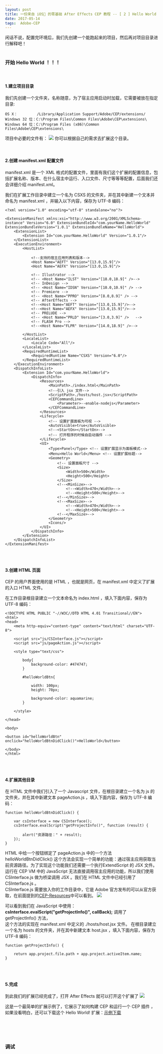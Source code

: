 ```yaml
---
layout: post
title: 一份来自 iOS🙈 的零基础 After Effects CEP 教程 -- [ 2 ] Hello World
date: 2017-05-14 
tags:  Adobe-CEP   
---
```

闲话不说，配置完环境后，我们先创建一个能跑起来的项目，然后再对项目目录进行解释吧！
<br><br>

### 开始 Hello World ！！！

　

#### 1.建立项目目录

我们先创建一个文件夹，名称随意，为了宿主应用启动时加载，它需要被放在指定目录:

```
OS X：         /Library/Application Support/Adobe/CEP/extensions/
Windows 32 位：C:\Program Files\Common Files\Adobe\CEP\extensions\
Windows 64 位：C:\Program Files (x86)\Common Files\Adobe\CEP\extensions\
```

项目中必要的文件有：
![](/images/posts/jekyll/2017-05-14-CEPCourse_02-02.jpg)
你可以根据自己的需求去扩展这个目录。
<br><br><br>


#### 2.创建 manifest.xml 配置文件

manifest.xml 是一个 XML 格式的配置文件，里面有我们这个扩展的配置信息，包括扩展名称、版本、在什么宿主中运行、入口文件、尺寸等等等配置，后面我们还会详细介绍 manifest.xml。

我们在扩展工作目录中建立一个名为 CSXS 的文件夹，并在其中新建一个文本并命名为 manifest.xml ，并输入以下内容，保存为 UTF-8 编码：

```
<?xml version="1.0" encoding="utf-8" standalone="no"?>

<ExtensionManifest xmlns:xsi="http://www.w3.org/2001/XMLSchema-instance" Version="6.0" ExtensionBundleId="com.yourName.HelloWorld" ExtensionBundleVersion="1.0.1" ExtensionBundleName="HelloWorld">
    <ExtensionList>
        <Extension Id="com.yourName.HelloWorld" Version="1.0.1"/>
    </ExtensionList>
    <ExecutionEnvironment>
        <HostList>

            <!--支持的宿主应用列表和版本-->
            <Host Name="AEFT" Version="[13.0,15.9]"/>
            <Host Name="AEFX" Version="[13.0,15.9]"/>

            <!-- Illustrator -->
            <!-- <Host Name="ILST" Version="[18.0,18.9]" />-->
            <!-- InDesign -->
            <!-- <Host Name="IDSN" Version="[10.0,10.9]" /> -->
            <!-- Premiere -->
            <!-- <Host Name="PPRO" Version="[8.0,8.9]" /> -->
            <!-- AfterEffects -->
            <!--<Host Name="AEFT" Version="[13.0,15.9]"/>-->
            <!--<Host Name="AEFX" Version="[13.0,15.9]"/>-->
            <!-- PRELUDE -->
            <!-- <Host Name="PRLD" Version="[3.0,3.9]" />   -->
            <!-- FLASH Pro -->
            <!--<Host Name="FLPR" Version="[14.0,18.9]" />-->

        </HostList>
        <LocaleList>
            <Locale Code="All"/>
        </LocaleList>
        <RequiredRuntimeList>
            <RequiredRuntime Name="CSXS" Version="6.0"/>
        </RequiredRuntimeList>
    </ExecutionEnvironment>
    <DispatchInfoList>
        <Extension Id="com.yourName.HelloWorld">
            <DispatchInfo>
                <Resources>
                    <MainPath>./index.html</MainPath>
                    <!--引入 jsx 文件-->
                    <ScriptPath>./hosts/host.jsx</ScriptPath>
                    <CEFCommandLine>
                        <Parameter>--enable-nodejs</Parameter>
                    </CEFCommandLine>
                </Resources>
                <Lifecycle>
                    <!-- 设置扩展面板为可视 -->
                    <AutoVisible>true</AutoVisible>
                    <!--<StartOn></StartOn>-->
                    <!-- 打开程序的时候自启动插件 -->
                </Lifecycle>
                <UI>
                    <Type>Panel</Type> <!-- 设置扩展显示为面板模式-->
                    <Menu>Hello World</Menu> <!-- 设置扩展标题-->
                    <Geometry>
                        <!-- 设置面板尺寸 -->
                        <Size>
                            <Width>500</Width>
                            <Height>500</Height>
                        </Size>
                        <!--<MinSize>-->
                            <!--<Width>470</Width>-->
                            <!--<Height>500</Height>-->
                        <!--</MinSize>-->
                        <!--<MaxSize>-->
                            <!--<Width>470</Width>-->
                            <!--<Height>500</Height>-->
                        <!--</MaxSize>-->
                    </Geometry>
                    <Icons/>
                </UI>
            </DispatchInfo>
        </Extension>
    </DispatchInfoList>
</ExtensionManifest>
```
<br><br>


#### 3.创建 HTML 页面

CEP 的用户界面使用的是 HTML ，也就是网页，在 manifest.xml 中定义了扩展的入口 HTML 文件。

在工作目录根目录建立一个文本命名为 index.html  ，填入下面内容，保存为 UTF-8 编码：

```
<!DOCTYPE HTML PUBLIC "-//W3C//DTD HTML 4.01 Transitional//EN">
<html>
<head>
    <meta http-equiv="content-type" content="text/html" charset="UTF-8">

    <script src="js/CSInterface.js"></script>
    <script src="js/pageAction.js"></script>

    <style type="text/css">

        body{
            background-color: #474747;
        }

        #helloWorldBtn{

            width: 100px;
            height: 70px;

            background-color: aquamarine;
        }

    </style>

</head>

<body>

<button id="helloWorldBtn" onclick="helloWorldBtnDidClick()">HelloWorld</button>

</body>
</html>
```
<br><br>



#### 4.扩展其他目录

在 HTML 文件中我们引入了一个 Javascript 文件，在根目录建立一个名为 js 的文件夹，并在其中新建文本 pageAction.js ，填入下面内容，保存为 UTF-8 编码：

```
function helloWorldBtnDidClick() {

    var csInterface = new CSInterface();
    csInterface.evalScript("getProjectInfo()", function (result) {

        alert("资源路径：" + result);
    });
}
```

HTML 中给一个按钮绑定了 pageAction.js 中的一个方法 helloWorldBtnDidClick() 这个方法会实现一个简单的功能：通过宿主应用获取当前资源路径。为了实现这个功能我们还需要一个执行ExtendScript 的 JSX 文件。
运行在 CEP VM 中的 JavaScript 无法直接调用宿主应用的功能，所以我们使用 CSInterface.js 做为桥梁调用 JSX 。我们在 HTML 文件中已经引用了 CSInterface.js 。<br>
CSInterface.js 需要放入你的工作目录中，它是 Adobe 官方发布的可以从官方获取，在前面提到的[CEP-Resources](https://github.com/Adobe-CEP/CEP-Resources)中可以看到。
![](/images/posts/jekyll/2017-05-14-CEPCourse_02-03.jpg)

可以看到我们在 JavaScript 中使用：**csInterface.evalScript("getProjectInfo()", callBack);** 调用了 getProjectInfo() 方法，<br>
这个方法的实现在 manifest.xml 中定义的 ./hosts/host.jsx 文件。
在根目录建立一个名为 hosts 的文件夹，并在其中新建文本 host.jsx ，填入下面内容，保存为 UTF-8 编码：

```
function getProjectInfo() {

    return app.project.file.path + app.project.activeItem.name;
}
```
<br><br>



#### 5.完成

到此我们的扩展已经完成了，打开 After Effects 就可以打开这个扩展了
![](/images/posts/jekyll/2017-05-14-CEPCourse_02-04.jpg)

这是一个最简单的扩展示例了，它展示了如何构建 CEP 和运行一个 CEP 插件 ，如果没看明白，还可以下载这个 Hello World! 扩展：[示例下载](www.baidu.com)
<br><br><br><br><br>



### 调试

